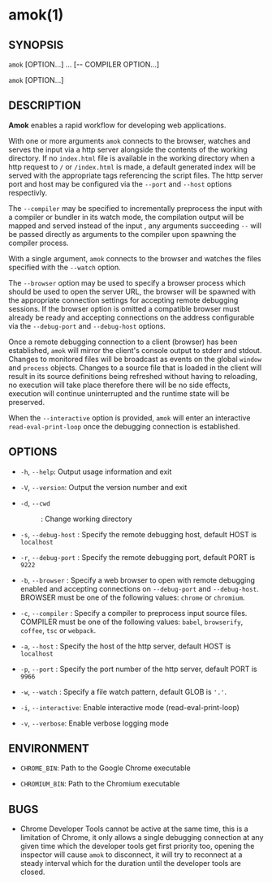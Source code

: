 # amok(1)
## SYNOPSIS
`amok` [OPTION...] <FILE>... [-- COMPILER OPTION...]

`amok` [OPTION...] <URL>

## DESCRIPTION
**Amok** enables a rapid workflow for developing web applications.

With one or more <FILE> arguments `amok` connects to the browser, watches and serves the input <FILES> via a http server alongside the contents of the working directory. If no `index.html` file is available in the working directory when a http request to `/` or `/index.html` is made, a default generated index will be served with the appropriate tags referencing the script files. The http server port and host may be configured via the `--port` and `--host` options respectivly.

The `--compiler` may be specified to incrementally preprocess the input <FILES> with a compiler or bundler in its watch mode, the compilation output will be mapped and served instead of the input <FILES>, any arguments succeeding `--` will be passed directly as arguments to the compiler upon spawning the compiler process.

With a single <URL> argument, `amok` connects to the browser and watches the files specified with the `--watch` option.

The `--browser` option may be used to specify a browser process which should be used to open the server URL, the browser will be spawned with the appropriate connection settings for accepting remote debugging sessions.
If the browser option is omitted a compatible browser must already be ready and accepting connections on the address configurable via the `--debug-port` and `--debug-host` options.

Once a remote debugging connection to a client (browser) has been established, `amok` will mirror the client's console output to stderr and stdout. Changes to monitored files will be broadcast as events on the global `window` and `process` objects. Changes to a source file that is loaded in the client will result in its source definitions being refreshed without having to reloading, no execution will take place therefore there will be no side effects, execution will continue uninterrupted and the runtime state will be preserved.

When the `--interactive` option is provided, `amok` will enter an interactive `read-eval-print-loop` once the debugging connection is established.

## OPTIONS
* `-h`, `--help`:
  Output usage information and exit

* `-V`, `--version`:
  Output the version number and exit

* `-d`, `--cwd` <DIR>:
  Change working directory

* `-s`, `--debug-host` <HOST>:
  Specify the remote debugging host, default HOST is `localhost`

* `-r`, `--debug-port` <PORT>:
  Specify the remote debugging port, default PORT is `9222`

* `-b`, `--browser` <BROWSER>:
  Specify a web browser to open with remote debugging enabled and accepting connections on `--debug-port` and `--debug-host`. BROWSER must be one of the following values: `chrome` or `chromium`.

* `-c`, `--compiler` <COMPILER>:
  Specify a compiler to preprocess input source files. COMPILER must be one of the following values: `babel`, `browserify`, `coffee`, `tsc` or `webpack`.

* `-a`, `--host` <HOST>:
  Specify the host of the http server, default HOST is `localhost`

* `-p`, `--port` <PORT>:
  Specify the port number of the http server, default PORT is `9966`

* `-w`, `--watch` <GLOB>:
  Specify a file watch pattern, default GLOB is `'.'`.

* `-i`, `--interactive`:
  Enable interactive mode (read-eval-print-loop)

* `-v`, `--verbose`:
  Enable verbose logging mode

## ENVIRONMENT
* `CHROME_BIN`:
  Path to the Google Chrome executable

* `CHROMIUM_BIN`:
  Path to the Chromium executable

## BUGS
* Chrome Developer Tools cannot be active at the same time, this is a limitation of Chrome, it only allows a single debugging connection at any given time which the developer tools get first priority too, opening the inspector will cause `amok` to disconnect, it will try to reconnect at a steady interval which for the duration until the developer tools are closed.